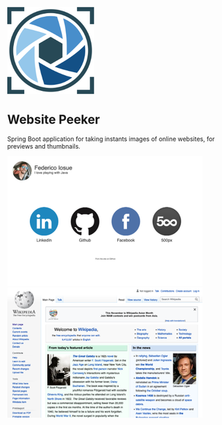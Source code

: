 <img src="https://github.com/federicoiosue/website-peeker/raw/develop/assets/icon.png" width="200">

# Website Peeker

Spring Boot application for taking instants images of online websites, for previews and thumbnails.

<img src="https://github.com/federicoiosue/website-peeker/raw/develop/assets/site1.jpg" width="450"> <img src="https://github.com/federicoiosue/website-peeker/raw/develop/assets/site2.jpg" width="450">